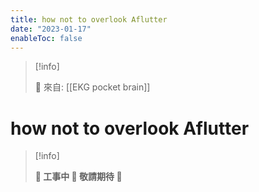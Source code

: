 ```yaml
---
title: how not to overlook Aflutter
date: "2023-01-17"
enableToc: false
---
```


> [!info]
>
> 🌱 來自: [[EKG pocket brain]]

# how not to overlook Aflutter

> [!info]
>
> **👷 工事中 🌱 敬請期待 🚧**


